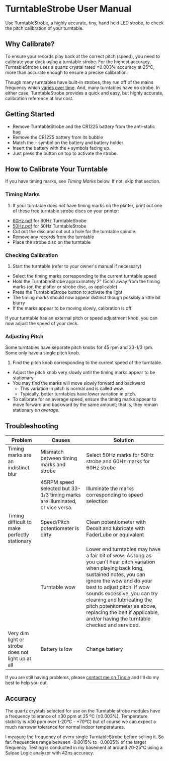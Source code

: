 # TurntableStrobe User Manual
Use TurntableStrobe, a highly accurate, tiny, hand held LED strobe, to check the pitch calibration of your turntable.

## Why Calibrate?
To ensure your records play back at the correct pitch (speed), you need to calibrate your deck using a turntable strobe. For the highest accuracy, TurntableStrobe uses a quartz crystal rated ±0.003% accuracy at 25°C, more than accurate enough to ensure a precise calibration.

Though many turntables have built-in strobes, they run off of the mains frequency which [varies over time](http://dabbledoo.weebly.com/mains-frequency.html). And, many turntables have no strobe. In either case, TurntableStrobe provides a quick and easy, but highly accurate, calibration reference at low cost.

## Getting Started
* Remove TurntableStrobe and the CR1225 battery from the anti-static bag
* Remove the CR1225 battery from its bubble
* Match the ```+``` symbol on the battery and battery holder
* Insert the battery with the ```+``` symbols facing up.
* Just press the button on top to activate the strobe.

## How to Calibrate Your Turntable
If you have timing marks, see *Timing Marks* below. If not, skip that section.

### Timing Marks

1. If your turntable does _not_ have timing marks on the platter, print out one of these free turntable strobe discs on your printer:
  * [60Hz.pdf](http://www.extremephono.com/ftp/60Hz.PDF) for 60Hz TurntableStrobe
  * [50Hz.pdf](http://www.extremephono.com/ftp/50Hz.PDF) for 50Hz TurntableStrobe
* Cut out the disc and cut out a hole for the turntable spindle.
* Remove any records from the turntable
* Place the strobe disc on the turntable

### Checking Calibration
1. Start the turntable (refer to your owner's manual if necessary)
* Select the timing marks corresponding to the current turntable speed
* Hold the TurntableStrobe approximately 2" (5cm) away from the timing marks (on the platter or strobe disc, as applicable)
* Press the TurntableStrobe button to activate the light
* The timing marks should now appear distinct though possibly a little bit blurry
* If the marks appear to be moving slowly, calibration is off

If your turntable has an external pitch or speed adjustment knob, you can now adjust the speed of your deck.

### Adjusting Pitch
Some turntables have separate pitch knobs for 45 rpm and 33-1/3 rpm. Some only have a single pitch knob.

1. Find the pitch knob corresponding to the current speed of the turntable.
* Adjust the pitch knob very slowly until the timing marks appear to be stationary
* You may find the marks will move slowly forward and backward
  * This variation in pitch is normal and is called *wow*.
  * Typically, better turntables have lower variation in pitch.
* To calibrate for an average speed, ensure the timing marks appear to move forward and backward by the same amount; that is, they remain stationary *on average*.

## Troubleshooting

| Problem | Causes | Solution |
|----|----|----|
| Timing marks are an indistinct blur | Mismatch between timing marks and strobe | Select 50Hz marks for 50Hz strobe and 60Hz marks for 60Hz strobe |
||45RPM speed selected but 33-1/3 timing marks are illuminated, or vice versa. | Illuminate the marks corresponding to speed selection  |
| Timing difficult to make perfectly stationary | Speed/Pitch potentiometer is dirty | Clean potentiometer with Deoxit and lubricate with FaderLube or equivalent |
||Turntable wow| Lower end turntables may have a fair bit of wow. As long as you can't hear pitch variation when playing back long, sustained notes, you can ignore the wow and do your best to adjust pitch. If wow sounds excessive, you can try cleaning and lubricating the pitch potenitometer as above, replacing the belt if applicable, and/or having the turntable checked and serviced. |
| Very dim light or strobe does not light up at all | Battery is low | Change battery |

If you are still having problems, please [contact me on Tindie](https://www.tindie.com/stores/bot_thoughts/) and I'll do my best to help you out.

## Accuracy
The quartz crystals selected for use on the Turntable strobe modules have a frequency tolerance of ±30 ppm at 25 ºC (±0.003%). Temperature stability is ±30 ppm over (-20ºC - +70ºC) but of course we can expect a much narrower tolerance for normal indoor temperatures.

I measure the frequency of every single TurntableStrobe before selling it. So far. frequencies range between -0.0015% to -0.0035% of the target frequency. Testing is conducted in my basement at around 20-25°C using a Saleae Logic analyzer with 42ns accuracy.
